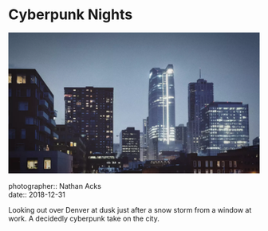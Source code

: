 # Cyberpunk Nights

![Denver at dusk on a cold winter's day](assets/2018-12-31-cyberpunk-nights.webp)

photographer:: Nathan Acks  
date:: 2018-12-31

Looking out over Denver at dusk just after a snow storm from a window at work. A decidedly cyberpunk take on the city.
